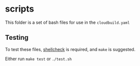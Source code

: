 # scripts

This folder is a set of bash files for use in the `cloudbuild.yaml`

## Testing

To test these files, [shellcheck](https://github.com/koalaman/shellcheck) is required,
and `make` is suggested.

Either run `make test` or `./test.sh`

